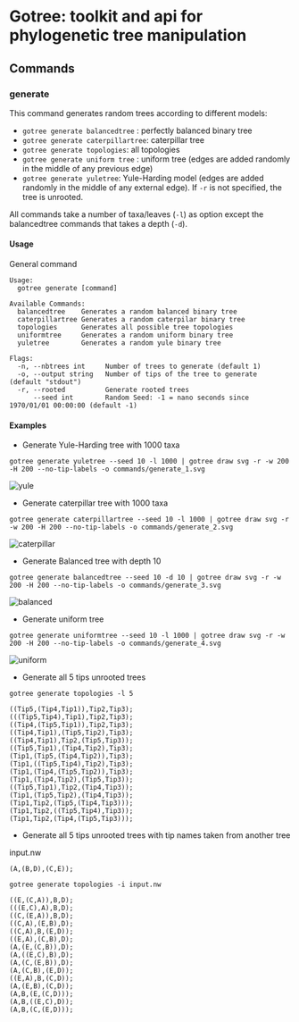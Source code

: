 # Gotree: toolkit and api for phylogenetic tree manipulation

## Commands

### generate
This command generates random trees according to different models:
* `gotree generate balancedtree` : perfectly balanced binary tree
* `gotree generate caterpillartree`: caterpillar tree
* `gotree generate topologies`: all topologies
* `gotree generate uniform tree` : uniform tree (edges are added randomly in the middle of any previous edge)
* `gotree generate yuletree`: Yule-Harding model (edges are added randomly in the middle of any external edge). If `-r` is not specified, the tree is unrooted.

All commands take a number of taxa/leaves (`-l`) as option except the balancedtree commands that takes a depth (`-d`).

#### Usage

General command
```
Usage:
  gotree generate [command]

Available Commands:
  balancedtree    Generates a random balanced binary tree
  caterpillartree Generates a random caterpilar binary tree
  topologies      Generates all possible tree topologies
  uniformtree     Generates a random uniform binary tree
  yuletree        Generates a random yule binary tree

Flags:
  -n, --nbtrees int     Number of trees to generate (default 1)
  -o, --output string   Number of tips of the tree to generate (default "stdout")
  -r, --rooted          Generate rooted trees
      --seed int        Random Seed: -1 = nano seconds since 1970/01/01 00:00:00 (default -1)
```

#### Examples

* Generate Yule-Harding tree with 1000 taxa
```
gotree generate yuletree --seed 10 -l 1000 | gotree draw svg -r -w 200 -H 200 --no-tip-labels -o commands/generate_1.svg
```

![yule](generate_1.svg)

* Generate caterpillar tree with 1000 taxa
```
gotree generate caterpillartree --seed 10 -l 1000 | gotree draw svg -r -w 200 -H 200 --no-tip-labels -o commands/generate_2.svg
```

![caterpillar](generate_2.svg)

* Generate Balanced tree with depth 10
```
gotree generate balancedtree --seed 10 -d 10 | gotree draw svg -r -w 200 -H 200 --no-tip-labels -o commands/generate_3.svg
```

![balanced](generate_3.svg)

* Generate uniform tree
```
gotree generate uniformtree --seed 10 -l 1000 | gotree draw svg -r -w 200 -H 200 --no-tip-labels -o commands/generate_4.svg
```

![uniform](generate_4.svg)

* Generate all 5 tips unrooted trees
```
gotree generate topologies -l 5
```

```
((Tip5,(Tip4,Tip1)),Tip2,Tip3);
(((Tip5,Tip4),Tip1),Tip2,Tip3);
((Tip4,(Tip5,Tip1)),Tip2,Tip3);
((Tip4,Tip1),(Tip5,Tip2),Tip3);
((Tip4,Tip1),Tip2,(Tip5,Tip3));
((Tip5,Tip1),(Tip4,Tip2),Tip3);
(Tip1,(Tip5,(Tip4,Tip2)),Tip3);
(Tip1,((Tip5,Tip4),Tip2),Tip3);
(Tip1,(Tip4,(Tip5,Tip2)),Tip3);
(Tip1,(Tip4,Tip2),(Tip5,Tip3));
((Tip5,Tip1),Tip2,(Tip4,Tip3));
(Tip1,(Tip5,Tip2),(Tip4,Tip3));
(Tip1,Tip2,(Tip5,(Tip4,Tip3)));
(Tip1,Tip2,((Tip5,Tip4),Tip3));
(Tip1,Tip2,(Tip4,(Tip5,Tip3)));
```

* Generate all 5 tips unrooted trees with tip names taken from another tree

input.nw
```
(A,(B,D),(C,E));
```

```
gotree generate topologies -i input.nw
```

```
((E,(C,A)),B,D);
(((E,C),A),B,D);
((C,(E,A)),B,D);
((C,A),(E,B),D);
((C,A),B,(E,D));
((E,A),(C,B),D);
(A,(E,(C,B)),D);
(A,((E,C),B),D);
(A,(C,(E,B)),D);
(A,(C,B),(E,D));
((E,A),B,(C,D));
(A,(E,B),(C,D));
(A,B,(E,(C,D)));
(A,B,((E,C),D));
(A,B,(C,(E,D)));
```
